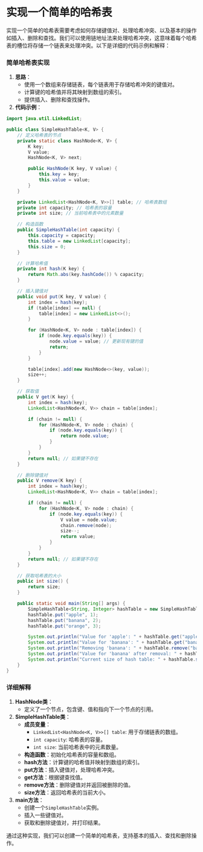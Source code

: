 # 实现一个简单的哈希表

实现一个简单的哈希表需要考虑如何存储键值对、处理哈希冲突、以及基本的操作如插入、删除和查找。我们可以使用链地址法来处理哈希冲突，这意味着每个哈希表的槽位将存储一个链表来处理冲突。以下是详细的代码示例和解释：

### 简单哈希表实现

1. **思路**：
    - 使用一个数组来存储链表，每个链表用于存储哈希冲突的键值对。
    - 计算键的哈希值并将其映射到数组的索引。
    - 提供插入、删除和查找操作。
2. **代码示例**：

```java
import java.util.LinkedList;  

public class SimpleHashTable<K, V> {  
    // 定义哈希表的节点  
    private static class HashNode<K, V> {  
        K key;  
        V value;  
        HashNode<K, V> next;  

        public HashNode(K key, V value) {  
            this.key = key;  
            this.value = value;  
        }  
    }  

    private LinkedList<HashNode<K, V>>[] table; // 哈希表数组  
    private int capacity; // 哈希表的容量  
    private int size; // 当前哈希表中的元素数量  

    // 构造函数  
    public SimpleHashTable(int capacity) {  
        this.capacity = capacity;  
        this.table = new LinkedList[capacity];  
        this.size = 0;  
    }  

    // 计算哈希值  
    private int hash(K key) {  
        return Math.abs(key.hashCode()) % capacity;  
    }  

    // 插入键值对  
    public void put(K key, V value) {  
        int index = hash(key);  
        if (table[index] == null) {  
            table[index] = new LinkedList<>();  
        }  

        for (HashNode<K, V> node : table[index]) {  
            if (node.key.equals(key)) {  
                node.value = value; // 更新现有键的值  
                return;  
            }  
        }  

        table[index].add(new HashNode<>(key, value));  
        size++;  
    }  

    // 获取值  
    public V get(K key) {  
        int index = hash(key);  
        LinkedList<HashNode<K, V>> chain = table[index];  

        if (chain != null) {  
            for (HashNode<K, V> node : chain) {  
                if (node.key.equals(key)) {  
                    return node.value;  
                }  
            }  
        }  
        return null; // 如果键不存在  
    }  

    // 删除键值对  
    public V remove(K key) {  
        int index = hash(key);  
        LinkedList<HashNode<K, V>> chain = table[index];  

        if (chain != null) {  
            for (HashNode<K, V> node : chain) {  
                if (node.key.equals(key)) {  
                    V value = node.value;  
                    chain.remove(node);  
                    size--;  
                    return value;  
                }  
            }  
        }  
        return null; // 如果键不存在  
    }  

    // 获取哈希表的大小  
    public int size() {  
        return size;  
    }  

    public static void main(String[] args) {  
        SimpleHashTable<String, Integer> hashTable = new SimpleHashTable<>(10);  
        hashTable.put("apple", 1);  
        hashTable.put("banana", 2);  
        hashTable.put("orange", 3);  

        System.out.println("Value for 'apple': " + hashTable.get("apple"));  
        System.out.println("Value for 'banana': " + hashTable.get("banana"));  
        System.out.println("Removing 'banana': " + hashTable.remove("banana"));  
        System.out.println("Value for 'banana' after removal: " + hashTable.get("banana"));  
        System.out.println("Current size of hash table: " + hashTable.size());  
    }  
}
```

### 详细解释

1. **HashNode类**：
    - 定义了一个节点，包含键、值和指向下一个节点的引用。
2. **SimpleHashTable类**：
    - **成员变量**：
        - `LinkedList<HashNode<K, V>>[] table`: 用于存储链表的数组。
        - `int capacity`: 哈希表的容量。
        - `int size`: 当前哈希表中的元素数量。
    - **构造函数**：初始化哈希表的容量和数组。
    - **hash方法**：计算键的哈希值并映射到数组的索引。
    - **put方法**：插入键值对，处理哈希冲突。
    - **get方法**：根据键查找值。
    - **remove方法**：删除键值对并返回被删除的值。
    - **size方法**：返回哈希表的当前大小。
3. **main方法**：
    - 创建一个`SimpleHashTable`实例。
    - 插入一些键值对。
    - 获取和删除键值对，并打印结果。

通过这种实现，我们可以创建一个简单的哈希表，支持基本的插入、查找和删除操作。
